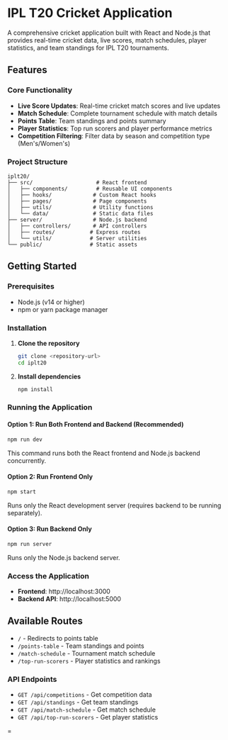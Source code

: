 # IPL T20 Cricket Application

A comprehensive cricket application built with React and Node.js that provides real-time cricket data, live scores, match schedules, player statistics, and team standings for IPL T20 tournaments.

## Features

### Core Functionality
- **Live Score Updates**: Real-time cricket match scores and live updates
- **Match Schedule**: Complete tournament schedule with match details
- **Points Table**: Team standings and points summary
- **Player Statistics**: Top run scorers and player performance metrics
- **Competition Filtering**: Filter data by season and competition type (Men's/Women's)


### Project Structure
```
iplt20/
├── src/                    # React frontend
│   ├── components/         # Reusable UI components
│   ├── hooks/             # Custom React hooks
│   ├── pages/             # Page components
│   ├── utils/             # Utility functions
│   └── data/              # Static data files
├── server/                # Node.js backend
│   ├── controllers/       # API controllers
│   ├── routes/           # Express routes
│   └── utils/            # Server utilities
└── public/               # Static assets
```

## Getting Started

### Prerequisites
- Node.js (v14 or higher)
- npm or yarn package manager

### Installation

1. **Clone the repository**
   ```bash
   git clone <repository-url>
   cd iplt20
   ```

2. **Install dependencies**
   ```bash
   npm install
   ```

### Running the Application

#### Option 1: Run Both Frontend and Backend (Recommended)
```bash
npm run dev
```
This command runs both the React frontend and Node.js backend concurrently.

#### Option 2: Run Frontend Only
```bash
npm start
```
Runs only the React development server (requires backend to be running separately).

#### Option 3: Run Backend Only
```bash
npm run server
```
Runs only the Node.js backend server.

### Access the Application
- **Frontend**: http://localhost:3000
- **Backend API**: http://localhost:5000

## Available Routes

- `/` - Redirects to points table
- `/points-table` - Team standings and points
- `/match-schedule` - Tournament match schedule
- `/top-run-scorers` - Player statistics and rankings


### API Endpoints
- `GET /api/competitions` - Get competition data
- `GET /api/standings` - Get team standings
- `GET /api/match-schedule` - Get match schedule
- `GET /api/top-run-scorers` - Get player statistics

=